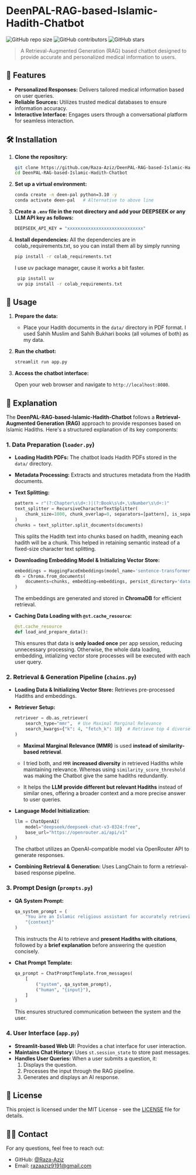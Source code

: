 # DeenPAL-RAG-based-Islamic-Hadith-Chatbot

![GitHub repo size](https://img.shields.io/github/repo-size/Raza-Aziz/DeenPAL-RAG-based-Islamic-Hadith-Chatbot)
![GitHub contributors](https://img.shields.io/github/contributors/Raza-Aziz/DeenPAL-RAG-based-Islamic-Hadith-Chatbot)
![GitHub stars](https://img.shields.io/github/stars/Raza-Aziz/DeenPAL-RAG-based-Islamic-Hadith-Chatbot?style=social)

> A Retrieval-Augmented Generation (RAG) based chatbot designed to provide accurate and personalized medical information to users.

## 🚀 Features

- **Personalized Responses:** Delivers tailored medical information based on user queries.
- **Reliable Sources:** Utilizes trusted medical databases to ensure information accuracy.
- **Interactive Interface:** Engages users through a conversational platform for seamless interaction.

## 🛠️ Installation

1. **Clone the repository:**

   ```sh
   git clone https://github.com/Raza-Aziz/DeenPAL-RAG-based-Islamic-Hadith-Chatbot.git
   cd DeenPAL-RAG-based-Islamic-Hadith-Chatbot
   ```

2. **Set up a virtual environment:**

   ```sh
   conda create -n deen-pal python=3.10 -y
   conda activate deen-pal   # Alternative to above line
   ```    
   
3. **Create a `.env` file in the root directory and add your DEEPSEEK or any LLM API key as follows:**

    ```bash
    DEEPSEEK_API_KEY = "xxxxxxxxxxxxxxxxxxxxxxxxxxxxx"
    ```

4. **Install dependencies:**
    All the dependencies are in colab_requirements.txt, so you can install them all by simply running

   ```bash
   pip install -r colab_requirements.txt
   ```

   I use uv package manager, cause it works a bit faster.
   ```bash
    pip install uv
    uv pip install -r colab_requirements.txt
   ```

## 📌 Usage

1. **Prepare the data:**

   - Place your Hadith documents in the `data/` directory in PDF format. I used Sahih Muslim and Sahih Bukhari books (all volumes of both) as my data.

2. **Run the chatbot:**

   ```bash
   streamlit run app.py
   ```

3. **Access the chatbot interface:**

   Open your web browser and navigate to `http://localhost:8080`.

## 🧐 Explanation

The **DeenPAL-RAG-based-Islamic-Hadith-Chatbot** follows a **Retrieval-Augmented Generation (RAG)** approach to provide responses based on Islamic Hadiths. Here's a structured explanation of its key components:

### 1\. **Data Preparation (`loader.py`)**

-   **Loading Hadith PDFs:** The chatbot loads Hadith PDFs stored in the `data/` directory.

-   **Metadata Processing:** Extracts and structures metadata from the Hadith documents.

-   **Text Splitting:**

    ```python
    pattern = r"(?:Chapter\s\d+:)|(?:Book\s\d+,\sNumber\s\d+:)"
    text_splitter = RecursiveCharacterTextSplitter(
        chunk_size=1000, chunk_overlap=0, separators=[pattern], is_separator_regex=True
    )
    chunks = text_splitter.split_documents(documents)
    ```

    This splits the Hadith text into chunks based on hadith, meaning each hadith will be a chunk. This helped in retaining semantic instead of a fixed-size character text splitting.

-   **Downloading Embedding Model & Initializing Vector Store:**

    ```python
    embeddings = HuggingFaceEmbeddings(model_name='sentence-transformers/all-MiniLM-L6-v2')
    db = Chroma.from_documents(
        documents=chunks, embedding=embeddings, persist_directory='database/chroma_db'
    )
    ```

    The embeddings are generated and stored in **ChromaDB** for efficient retrieval.

-   **Caching Data Loading with `@st.cache_resource`:**

    ```py
    @st.cache_resource
    def load_and_prepare_data():
    ```

    This ensures that data is **only loaded once** per app session, reducing unnecessary processing. Otherwise, the whole data loading, embedding, intializing vector store processes will be executed with each user query.

### 2\. **Retrieval & Generation Pipeline (`chains.py`)**

-   **Loading Data & Initializing Vector Store:** Retrieves pre-processed Hadiths and embeddings.

-   **Retriever Setup:**

    ```python
    retriever = db.as_retriever(
        search_type="mmr",  # Use Maximal Marginal Relevance
        search_kwargs={"k": 4, "fetch_k": 10}  # Retrieve top 4 diverse results from 10 candidates
    )
    ```
    -   **Maximal Marginal Relevance (MMR)** is used **instead of similarity-based retrieval**.

    -  I tried both, and `MMR` **increased diversity** in retrieved Hadiths while maintaining relevance.
    Whereas using `similarity_score_threshold` was making the Chatbot give the same hadiths redundantly.   

    -  It helps the **LLM provide different but relevant Hadiths** instead of similar ones, offering a broader context and a more precise answer to user queries.

-   **Language Model Initialization:**

    ```py
    llm = ChatOpenAI(
        model="deepseek/deepseek-chat-v3-0324:free",
        base_url="https://openrouter.ai/api/v1"
    )
    ```

    The chatbot utilizes an OpenAI-compatible model via OpenRouter API to generate responses.

-   **Combining Retrieval & Generation:** Uses LangChain to form a retrieval-based response pipeline.


### 3\. **Prompt Design (`prompts.py`)**

-   **QA System Prompt:**

    ```py
    qa_system_prompt = (
        "You are an Islamic religious assistant for accurately retrieving hadiths..."
        "{context}"
    )
    ```

    This instructs the AI to retrieve and **present Hadiths with citations**, followed by a **brief explanation** before answering the question concisely.

-   **Chat Prompt Template:**

    ```py
    qa_prompt = ChatPromptTemplate.from_messages(
        [
            ("system", qa_system_prompt),
            ("human", "{input}"),
        ]
    )
    ```

    This ensures structured communication between the system and the user.

### 4\. **User Interface (`app.py`)**

-   **Streamlit-based Web UI:** Provides a chat interface for user interaction.
-   **Maintains Chat History:** Uses `st.session_state` to store past messages.
-   **Handles User Queries:** When a user submits a question, it:
    1.  Displays the question.
    2.  Processes the input through the RAG pipeline.
    3.  Generates and displays an AI response.

## 📄 License

This project is licensed under the MIT License - see the [LICENSE](LICENSE) file for details.

## 👨‍💻 Contact

For any questions, feel free to reach out:

- GitHub: [@Raza-Aziz](https://github.com/Raza-Aziz)
- Email: razaaziz9191@gmail.com


